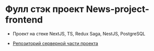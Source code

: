 # Фулл стэк проект News-project-frontend

* Проект на стеке NextJS, TS, Redux Saga, NestJS, PostgreSQL

* [Репозиторий серверной части проекта](https://github.com/Feelcover/News-project-backend)

